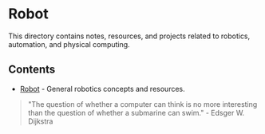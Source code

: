 # Robot

This directory contains notes, resources, and projects related to robotics, automation, and physical computing.

## Contents

-   [Robot](robot.md) - General robotics concepts and resources.

> "The question of whether a computer can think is no more interesting than the question of whether a submarine can swim." - Edsger W. Dijkstra